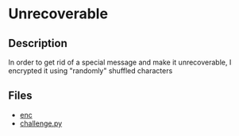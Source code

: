 # Unrecoverable

## Description

In order to get rid of a special message and make it unrecoverable, 
I encrypted it using "randomly" shuffled characters  

## Files

- [enc](enc)
- [challenge.py](challenge.py)
